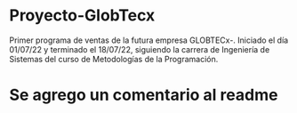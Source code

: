 # Proyecto-GlobTecx
Primer programa de ventas de la futura empresa GLOBTECx-. Iniciado el día 01/07/22 y terminado el 18/07/22, siguiendo la carrera de Ingeniería de Sistemas del curso de Metodologías de la Programación.
# Se agrego un comentario al readme
